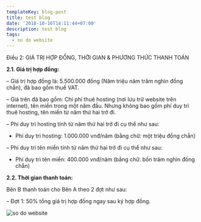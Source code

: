 ```yaml
---
templateKey: blog-post
title: test blog
date: '2018-10-16T14:11:44+07:00'
description: test blog
tags:
  - so do website
---
```

Điều 2: GIÁ TRỊ HỢP ĐỒNG, THỜI GIAN & PHƯƠNG THỨC THANH TOÁN



**2.1. Giá trị hợp đồng:**

– Giá trị hợp đồng là: 5.500.000 đồng (Năm triệu năm trăm nghìn đồng chẵn), đã bao gồm thuế VAT.

– Giá trên đã bao gồm: Chi phí thuê hosting (nơi lưu trữ website trên internet), tên miền trong một năm đầu. Nhưng không bao gồm phí duy trì thuê hosting, tên miền từ năm thứ hai trở đi.

– Phí duy trì hosting tính từ năm thứ hai trở đi cụ thể như sau:

+ Phí duy trì hosting: 1.000.000 vnđ/năm (bằng chữ: một triệu đồng chẵn)

– Phí duy trì tên miền tính từ năm thứ hai trở đi cụ thể như sau:

+ Phí duy trì tên miền: 400.000 vnđ/năm (bằng chữ: bốn trăm nghìn đồng chẵn)

**2.2. Thời gian thanh toán:**

Bên B thanh toán cho Bên A theo 2 đợt như sau:

– Đợt 1: 50% tổng giá trị hợp đồng ngay sau ký hợp đồng.

![so do website](/img/screen-shot-2018-10-15-at-5.50.00-pm.png)
